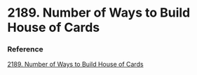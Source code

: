 # 2189. Number of Ways to Build House of Cards
### Reference
[2189. Number of Ways to Build House of Cards](https://github.com/wisdompeak/LeetCode/blob/master/Dynamic_Programming/2189.Number-of-Ways-to-Build-House-of-Cards/2189.Number-of-Ways-to-Build-House-of-Cards.cpp)